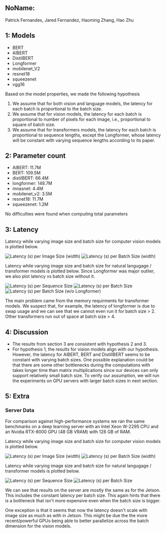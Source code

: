 NoName:
---
Patrick Fernandes, Jared Fernandez, Haoming Zhang, Hao Zhu

1: Models
----
* BERT
* AlBERT
* DistilBERT
* Longformer
* mobilenet_V2
* resnet18
* squeezenet
* vgg16

Based on the model properties, we made the following hypothesis

 1. We assume that for both vision and language models, the latency for each batch is proportional to the batch size.
 2. We assume that for vision models, the latency for each batch is proportional to number of pixels for each image, i.e., proportional to square of batch size.
 3. We assume that for transformers models, the latency for each batch is proportional to sequence lengths, except the Longformer, whose latency will be constant with varying sequence lengths according to its paper. 


2: Parameter count
----

* AlBERT: 11.7M
* BERT: 109.5M
* distilBERT: 66.4M
* longformer: 148.7M
* mnasnet: 4.4M
* mobilenet_v2: 3.5M
* resnet18: 11.7M
* squeezenet: 1.2M

No difficulties were found when computing total parameters

3: Latency
----

Latency while varying image size and batch size for computer vision models is plotted below.

![Latency (s) per Image Size (width)](vision_imgsize.png)
![Latency (s) per Batch Size (width)](vision_batchsize.png)


Latency while varying image size and batch size for natural langugage / transformer models is plotted below. 
Since Longformer was major outlier, we also plot latency vs batch size without it.

![Latency (s) per Sequence Size](nlp_sequencesize.png)
![Latency (s) per Batch Size](nlp_batchsize.png)
![Latency (s) per Batch Size (w/o Longformer)](nlp_batchsize_nolf.png)

The main problem came from the memory requirments for transformer models.
 We suspect that, for example, the latency of longformer is due to swap usage and we can see that we cannot even run it for batch size > 2. 
Other transformers run out of space at batch size > 4.


4: Discussion
----

 * The results from section 3 are consistent with hypothesis 2 and 3. 
 * For hypothesis 1, the results for vision models align with our hypothesis. However, the latency for AlBERT, BERT and DistillBERT seems to be constant with varying batch sizes. One possible explanation could be that there are some other bottlenecks during the computations with takes longer time than matrix multiplications since our devices can only support relatively small batch size. To verify our assumption, we will run the experiments on GPU servers with larger batch sizes in next section. 


5: Extra
----

### Server Data

For comparison against high-performance systems we ran the same benchmarks on a deep learning server with an Intel Xeon W-2295 CPU and an Nvidia RTX-8000 GPU (48 GB VRAM) with 128 GB of RAM.

Latency while varying image size and batch size for computer vision models is plotted below.

![Latency (s) per Image Size (width)](vision_imgsize_server.png)
![Latency (s) per Batch Size (width)](vision_batchsize_server.png)


Latency while varying image size and batch size for natural langugage / transformer models is plotted below. 

![Latency (s) per Sequence Size](nlp_sequencesize_server.png)
![Latency (s) per Batch Size](nlp_batchsize_server.png)

We can see that results on the server are mostly the same as for the Jetson.
This includes the constant latency per batch size. This again hints that there is a bottleneck that isn't more expensive even when the batch size is bigger.

One exception is that it seems that now the latency doesn't scale with image size as much as with in Jetson. This might be due the the more recent/powerful GPUs being able to better parallelize across the batch dimension for the vision models.

